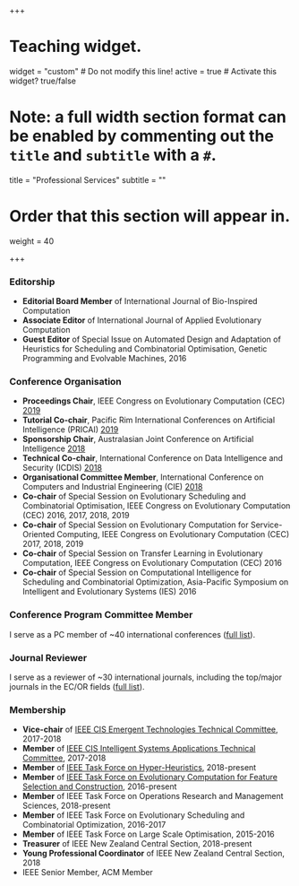 +++
# Teaching widget.
widget = "custom"  # Do not modify this line!
active = true  # Activate this widget? true/false

# Note: a full width section format can be enabled by commenting out the `title` and `subtitle` with a `#`.
title = "Professional Services"
subtitle = ""

# Order that this section will appear in.
weight = 40

+++

### Editorship

- <strong>Editorial Board Member</strong> of International Journal of Bio-Inspired Computation
- <strong>Associate Editor</strong> of International Journal of Applied Evolutionary Computation
- <strong>Guest Editor</strong> of Special Issue on Automated Design and Adaptation of Heuristics for Scheduling and Combinatorial Optimisation, Genetic Programming and Evolvable Machines, 2016

### Conference Organisation

- <strong>Proceedings Chair</strong>, IEEE Congress on Evolutionary Computation (CEC) <a href="www.cec2019.org">2019</a>
- <strong>Tutorial Co-chair</strong>, Pacific Rim International Conferences on Artificial Intelligence (PRICAI) <a href="https://www.pricai.org/2019/">2019</a>
- <strong>Sponsorship Chair</strong>, Australasian Joint Conference on Artificial Intelligence <a href="https://ecs.victoria.ac.nz/Events/AI2018/">2018</a>
- <strong>Technical Co-chair</strong>, International Conference on Data Intelligence and Security (ICDIS) <a href="http://www.icdis.org/">2018</a>
- <strong>Organisational Committee Member</strong>, International Conference on Computers and Industrial Engineering (CIE) <a href="http://cie48.com/">2018</a>
- <strong>Co-chair</strong> of Special Session on Evolutionary Scheduling and Combinatorial Optimisation, IEEE Congress on Evolutionary Computation (CEC) 2016, 2017, 2018, 2019
- <strong>Co-chair</strong> of Special Session on Evolutionary Computation for Service-Oriented Computing, IEEE Congress on Evolutionary Computation (CEC) 2017, 2018, 2019
- <strong>Co-chair</strong> of Special Session on Transfer Learning in Evolutionary Computation, IEEE Congress on Evolutionary Computation (CEC) 2016
- <strong>Co-chair</strong> of Special Session on Computational Intelligence for Scheduling and Combinatorial Optimization, Asia-Pacific Symposium on Intelligent and Evolutionary Systems (IES) 2016

### Conference Program Committee Member

I serve as a PC member of ~40 international conferences (<a href="/pclist/">full list</a>).

### Journal Reviewer

I serve as a reviewer of ~30 international journals, including the top/major journals in the EC/OR fields (<a href="/reviewers/">full list</a>).

### Membership

- <strong>Vice-chair</strong> of <a href="http://cis.ieee.org/emergent-technologies-tc.html/">IEEE CIS Emergent Technologies Technical Committee</a>, 2017-2018
- <strong>Member</strong> of <a href="http://cis.ieee.org/intelligent-systems-applications-tc.html">IEEE CIS Intelligent Systems Applications Technical Committee</a>, 2017-2018
- <strong>Member</strong> of <a href="https://sites.google.com/site/ieeetaskforceonhyperheurisitcs/home">IEEE Task Force on Hyper-Heuristics</a>, 2018-present
- <strong>Member</strong> of <a href="http://homepages.ecs.vuw.ac.nz/~xuebing/ieeeCIS_ecfsc.html">IEEE Task Force on Evolutionary Computation for Feature Selection and Construction</a>, 2016-present
- <strong>Member</strong> of IEEE Task Force on Operations Research and Management Sciences, 2018-present
- <strong>Member</strong> of IEEE Task Force on Evolutionary Scheduling and Combinatorial Optimization, 2016-2017
- <strong>Member</strong> of IEEE Task Force on Large Scale Optimisation, 2015-2016
- <strong>Treasurer</strong> of IEEE New Zealand Central Section, 2018-present
- <strong>Young Professional Coordinator</strong> of IEEE New Zealand Central Section, 2018
- IEEE Senior Member, ACM Member

